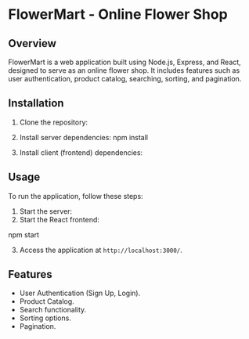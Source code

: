 # FlowerMart - Online Flower Shop

## Overview

FlowerMart is a web application built using Node.js, Express, and React, designed to serve as an online flower shop. It includes features such as user authentication, product catalog, searching, sorting, and pagination.

## Installation

1. Clone the repository:

2. Install server dependencies:
npm install
3. Install client (frontend) dependencies:

## Usage

To run the application, follow these steps:

1. Start the server:
2. Start the React frontend:

npm start

3. Access the application at `http://localhost:3000/`.

## Features

- User Authentication (Sign Up, Login).
- Product Catalog.
- Search functionality.
- Sorting options.
- Pagination.




